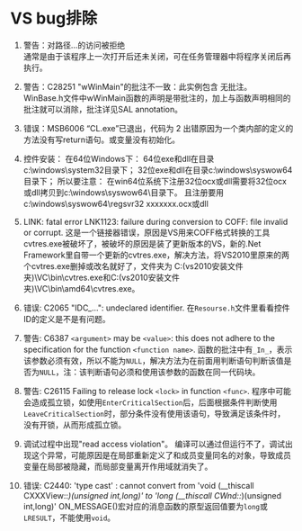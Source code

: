 # VS bug排除

1. 警告：对路径...的访问被拒绝  
通常是由于该程序上一次打开后还未关闭，可在任务管理器中将程序关闭后再执行。

2. 警告：C28251 "wWinMain"的批注不一致：此实例包含 无批注。
WinBase.h文件中wWinMain函数的声明是带批注的，加上与函数声明相同的批注就可以消除，批注详见SAL annotation。

3. 错误：MSB6006 “CL.exe”已退出，代码为 2
出错原因为一个类内部的定义的方法没有写return语句。或变量没有初始化。

4. 控件安装：
    在64位Windows下：
    64位exe和dll在目录c:\windows\system32目录下；
    32位exe和dll在目录c:\windows\syswow64目录下；
    所以要注意：
    在win64位系统下注册32位ocx或dll需要将32位ocx或dll拷贝到c:\windows\syswow64\目录下。
    且注册要用c:\windows\syswow64\regsvr32 xxxxxxx.ocx或dll

5. LINK: fatal error LNK1123: failure during conversion to COFF: file invalid or corrupt.
这是一个链接器错误，原因是VS用来COFF格式转换的工具cvtres.exe被破坏了，被破坏的原因是装了更新版本的VS，新的.Net
 Framework里自带一个更新的cvtres.exe，解决方法，将VS2010里原来的两个cvtres.exe删掉或改名就好了，文件夹为
C:\(vs2010安装文件夹)\VC\bin\cvtres.exe和C:\(vs2010安装文件夹)\VC\bin\amd64\cvtres.exe。

6. 错误: C2065 "IDC_...": undeclared identifier.
在`Resourse.h`文件里看看控件ID的定义是不是有问题。

7. 警告: C6387 `<argument>` may be `<value>`: this does not adhere to the specification for the function `<function name>`.
函数的批注中有`_In_`，表示该参数必须有效，所以不能为`NULL`，解决方法为在前面用判断语句判断该值是否为`NULL`，注：该判断语句必须和使用该参数的函数在同一代码块。

8. 警告: C26115 Failing to release lock `<lock>` in function `<func>`.
程序中可能会造成孤立锁，如使用`EnterCriticalSection`后，后面根据条件判断使用`LeaveCriticalSection`时，部分条件没有使用该语句，导致满足该条件时，
没有开锁，从而形成孤立锁。

9. 调试过程中出现"read access violation"。
编译可以通过但运行不了，调试出现这个异常，可能原因是在局部重新定义了和成员变量同名的对象，导致成员变量在局部被隐藏，而局部变量离开作用域就消失了。

10. 错误: C2440: 'type cast' : cannot convert from 'void (__thiscall CXXXView::*)(unsigned int,long)' to 'long (__thiscall CWnd::*)(unsigned int,long)'
ON_MESSAGE()宏对应的消息函数的原型返回值要为`long`或`LRESULT`，不能使用`void`。
